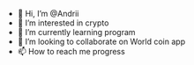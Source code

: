 - 👋 Hi, I’m @Andrii 
- 👀 I’m interested in crypto
- 🌱 I’m currently learning program 
- 💞️ I’m looking to collaborate on World coin app
- 📫 How to reach me progress 

<!---
ANVikhorev/ANVikhorev is a ✨ special ✨ repository because its `README.md` (this file) appears on your GitHub profile.
You can click the Preview link to take a look at your changes.
--->
